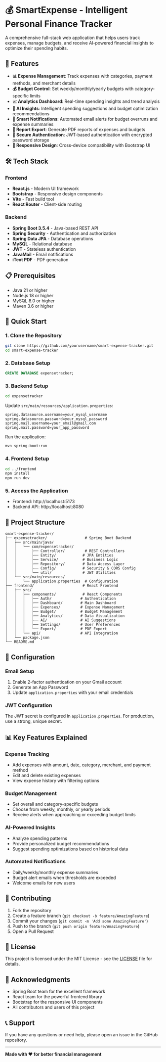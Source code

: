 # 💰 SmartExpense - Intelligent Personal Finance Tracker

A comprehensive full-stack web application that helps users track expenses, manage budgets, and receive AI-powered financial insights to optimize their spending habits.

## 🚀 Features

- **📊 Expense Management**: Track expenses with categories, payment methods, and merchant details
- **💰 Budget Control**: Set weekly/monthly/yearly budgets with category-specific limits
- **📈 Analytics Dashboard**: Real-time spending insights and trend analysis
- **🤖 AI Insights**: Intelligent spending suggestions and budget optimization recommendations
- **📧 Smart Notifications**: Automated email alerts for budget overruns and expense summaries
- **📄 Report Export**: Generate PDF reports of expenses and budgets
- **🔐 Secure Authentication**: JWT-based authentication with encrypted password storage
- **📱 Responsive Design**: Cross-device compatibility with Bootstrap UI

## 🛠️ Tech Stack

### Frontend
- **React.js** - Modern UI framework
- **Bootstrap** - Responsive design components
- **Vite** - Fast build tool
- **React Router** - Client-side routing

### Backend
- **Spring Boot 3.5.4** - Java-based REST API
- **Spring Security** - Authentication and authorization
- **Spring Data JPA** - Database operations
- **MySQL** - Relational database
- **JWT** - Stateless authentication
- **JavaMail** - Email notifications
- **iText PDF** - PDF generation

## 📋 Prerequisites

- Java 21 or higher
- Node.js 18 or higher
- MySQL 8.0 or higher
- Maven 3.6 or higher

## 🚀 Quick Start

### 1. Clone the Repository
```bash
git clone https://github.com/yourusername/smart-expense-tracker.git
cd smart-expense-tracker
```

### 2. Database Setup
```sql
CREATE DATABASE expensetracker;
```

### 3. Backend Setup
```bash
cd expensetracker
```

Update `src/main/resources/application.properties`:
```properties
spring.datasource.username=your_mysql_username
spring.datasource.password=your_mysql_password
spring.mail.username=your_email@gmail.com
spring.mail.password=your_app_password
```

Run the application:
```bash
mvn spring-boot:run
```

### 4. Frontend Setup
```bash
cd ../frontend
npm install
npm run dev
```

### 5. Access the Application
- Frontend: http://localhost:5173
- Backend API: http://localhost:8080

## 📁 Project Structure

```
smart-expense-tracker/
├── expensetracker/                 # Spring Boot Backend
│   ├── src/main/java/
│   │   └── com/expensetracker/
│   │       ├── Controller/         # REST Controllers
│   │       ├── Entity/            # JPA Entities
│   │       ├── Service/           # Business Logic
│   │       ├── Repository/        # Data Access Layer
│   │       ├── Config/            # Security & CORS Config
│   │       └── util/              # JWT Utilities
│   └── src/main/resources/
│       └── application.properties  # Configuration
├── frontend/                      # React Frontend
│   ├── src/
│   │   ├── components/            # React Components
│   │   │   ├── Auth/             # Authentication
│   │   │   ├── Dashboard/        # Main Dashboard
│   │   │   ├── Expenses/         # Expense Management
│   │   │   ├── Budget/           # Budget Management
│   │   │   ├── Analytics/        # Data Visualization
│   │   │   ├── AI/               # AI Suggestions
│   │   │   ├── Settings/         # User Preferences
│   │   │   └── Export/           # PDF Export
│   │   └── api/                  # API Integration
│   └── package.json
└── README.md
```

## 🔧 Configuration

### Email Setup
1. Enable 2-factor authentication on your Gmail account
2. Generate an App Password
3. Update `application.properties` with your email credentials

### JWT Configuration
The JWT secret is configured in `application.properties`. For production, use a strong, unique secret.

## 📊 Key Features Explained

### Expense Tracking
- Add expenses with amount, date, category, merchant, and payment method
- Edit and delete existing expenses
- View expense history with filtering options

### Budget Management
- Set overall and category-specific budgets
- Choose from weekly, monthly, or yearly periods
- Receive alerts when approaching or exceeding budget limits

### AI-Powered Insights
- Analyze spending patterns
- Provide personalized budget recommendations
- Suggest spending optimizations based on historical data

### Automated Notifications
- Daily/weekly/monthly expense summaries
- Budget alert emails when thresholds are exceeded
- Welcome emails for new users

## 🤝 Contributing

1. Fork the repository
2. Create a feature branch (`git checkout -b feature/AmazingFeature`)
3. Commit your changes (`git commit -m 'Add some AmazingFeature'`)
4. Push to the branch (`git push origin feature/AmazingFeature`)
5. Open a Pull Request

## 📝 License

This project is licensed under the MIT License - see the [LICENSE](LICENSE) file for details.

## 🙏 Acknowledgments

- Spring Boot team for the excellent framework
- React team for the powerful frontend library
- Bootstrap for the responsive UI components
- All contributors and users of this project

## 📞 Support

If you have any questions or need help, please open an issue in the GitHub repository.

---

**Made with ❤️ for better financial management** 
